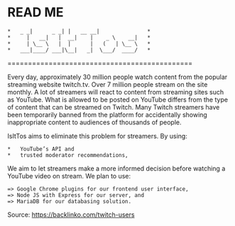 READ ME
======================================

	*	_ _|      _ _| |   __ __|             	*
	*	  |   __|   |  __|    |    _ \    __| 	*
	*	  | \__ \   |  |      |   (   | \__ \ 	*
	*	___|____/ ___|\__|   _|  \___/  ____/ 	*
                                      

=============================================

Every day, approximately 30 million people watch content from the popular streaming website twitch.tv.
Over 7 million people stream on the site monthly.
A lot of streamers will react to content from streaming sites such as YouTube.
What is allowed to be posted on YouTube differs from the type of content that can be streamed on Twitch.
Many Twitch streamers have been temporarily banned from the platform for accidentally showing inappropriate content to audiences of thousands of people.

IsItTos aims to eliminate this problem for streamers.
By using:

	*	YouTube’s API and 
	*	trusted moderator recommendations, 

We aim to let streamers make a more informed decision before watching a YouTube video on stream.
We plan to use:
	
	=> Google Chrome plugins for our frontend user interface,
	=> Node JS with Express for our server, and 
	=> MariaDB for our databasing solution.

Source: https://backlinko.com/twitch-users
